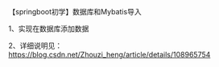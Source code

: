 【springboot初学】数据库和Mybatis导入


1、实现在数据库添加数据


2、详细说明见：https://blog.csdn.net/Zhouzi_heng/article/details/108965754

